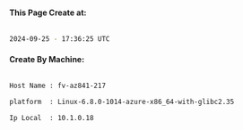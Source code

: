 
   
#### This Page Create at:

```bash

2024-09-25 - 17:36:25 UTC

```

#### Create By Machine:

```bash

Host Name : fv-az841-217

platform  : Linux-6.8.0-1014-azure-x86_64-with-glibc2.35

Ip Local  : 10.1.0.18

```

